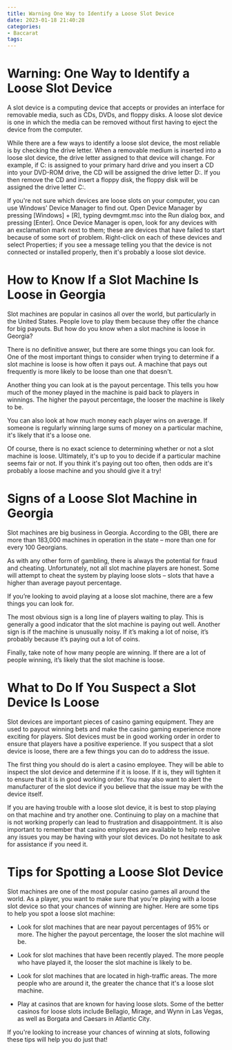 ```yaml
---
title: Warning One Way to Identify a Loose Slot Device 
date: 2023-01-18 21:40:28
categories:
- Baccarat
tags:
---
```



#  Warning: One Way to Identify a Loose Slot Device 

A slot device is a computing device that accepts or provides an interface for removable media, such as CDs, DVDs, and floppy disks. A loose slot device is one in which the media can be removed without first having to eject the device from the computer. 

While there are a few ways to identify a loose slot device, the most reliable is by checking the drive letter. When a removable medium is inserted into a loose slot device, the drive letter assigned to that device will change. For example, if C: is assigned to your primary hard drive and you insert a CD into your DVD-ROM drive, the CD will be assigned the drive letter D:. If you then remove the CD and insert a floppy disk, the floppy disk will be assigned the drive letter C:. 

If you're not sure which devices are loose slots on your computer, you can use Windows' Device Manager to find out. Open Device Manager by pressing [Windows] + [R], typing devmgmt.msc into the Run dialog box, and pressing [Enter]. Once Device Manager is open, look for any devices with an exclamation mark next to them; these are devices that have failed to start because of some sort of problem. Right-click on each of these devices and select Properties; if you see a message telling you that the device is not connected or installed properly, then it's probably a loose slot device.

#  How to Know If a Slot Machine Is Loose in Georgia 

Slot machines are popular in casinos all over the world, but particularly in the United States. People love to play them because they offer the chance for big payouts. But how do you know when a slot machine is loose in Georgia?

There is no definitive answer, but there are some things you can look for. One of the most important things to consider when trying to determine if a slot machine is loose is how often it pays out. A machine that pays out frequently is more likely to be loose than one that doesn't.

Another thing you can look at is the payout percentage. This tells you how much of the money played in the machine is paid back to players in winnings. The higher the payout percentage, the looser the machine is likely to be.

You can also look at how much money each player wins on average. If someone is regularly winning large sums of money on a particular machine, it's likely that it's a loose one.

Of course, there is no exact science to determining whether or not a slot machine is loose. Ultimately, it's up to you to decide if a particular machine seems fair or not. If you think it's paying out too often, then odds are it's probably a loose machine and you should give it a try!

#  Signs of a Loose Slot Machine in Georgia 

Slot machines are big business in Georgia. According to the GBI, there are more than 183,000 machines in operation in the state – more than one for every 100 Georgians. 

As with any other form of gambling, there is always the potential for fraud and cheating. Unfortunately, not all slot machine players are honest. Some will attempt to cheat the system by playing loose slots – slots that have a higher than average payout percentage. 

If you’re looking to avoid playing at a loose slot machine, there are a few things you can look for. 

The most obvious sign is a long line of players waiting to play. This is generally a good indicator that the slot machine is paying out well. Another sign is if the machine is unusually noisy. If it’s making a lot of noise, it’s probably because it’s paying out a lot of coins. 

Finally, take note of how many people are winning. If there are a lot of people winning, it’s likely that the slot machine is loose.

#  What to Do If You Suspect a Slot Device Is Loose 

Slot devices are important pieces of casino gaming equipment. They are used to payout winning bets and make the casino gaming experience more exciting for players. Slot devices must be in good working order in order to ensure that players have a positive experience. If you suspect that a slot device is loose, there are a few things you can do to address the issue.

The first thing you should do is alert a casino employee. They will be able to inspect the slot device and determine if it is loose. If it is, they will tighten it to ensure that it is in good working order. You may also want to alert the manufacturer of the slot device if you believe that the issue may be with the device itself.

If you are having trouble with a loose slot device, it is best to stop playing on that machine and try another one. Continuing to play on a machine that is not working properly can lead to frustration and disappointment. It is also important to remember that casino employees are available to help resolve any issues you may be having with your slot devices. Do not hesitate to ask for assistance if you need it.

#  Tips for Spotting a Loose Slot Device

Slot machines are one of the most popular casino games all around the world. As a player, you want to make sure that you're playing with a loose slot device so that your chances of winning are higher. Here are some tips to help you spot a loose slot machine:

* Look for slot machines that are near payout percentages of 95% or more. The higher the payout percentage, the looser the slot machine will be.

* Look for slot machines that have been recently played. The more people who have played it, the looser the slot machine is likely to be.

* Look for slot machines that are located in high-traffic areas. The more people who are around it, the greater the chance that it's a loose slot machine.

* Play at casinos that are known for having loose slots. Some of the better casinos for loose slots include Bellagio, Mirage, and Wynn in Las Vegas, as well as Borgata and Caesars in Atlantic City.

If you're looking to increase your chances of winning at slots, following these tips will help you do just that!